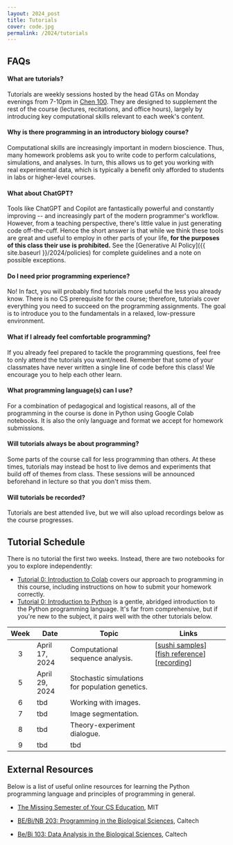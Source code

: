 ```yaml
---
layout: 2024_post
title: Tutorials
cover: code.jpg
permalink: /2024/tutorials
---
```


## FAQs

#### What are tutorials?
Tutorials are weekly sessions hosted by the head GTAs on Monday evenings from 7-10pm in [Chen 100](https://www.caltech.edu/map/campus/tianqiao-and-chrissy-chen-neuroscience-research-building).
They are designed to supplement the rest of the course (lectures, recitations, and office hours), largely by introducing key computational skills relevant to each week's content.

#### Why is there programming in an introductory biology course?
Computational skills are increasingly important in modern bioscience.
Thus, many homework problems ask you to write code to perform calculations, simulations, and analyses.
In turn, this allows us to get you working with real experimental data, which is typically a benefit only afforded to students in labs or higher-level courses.

#### What about ChatGPT?
Tools like ChatGPT and Copilot are fantastically powerful and constantly improving -- and increasingly part of the modern programmer's workflow.
However, from a teaching perspective, there's little value in just generating code off-the-cuff.
Hence the short answer is that while we think these tools are great and useful to employ in other parts of your life, **for the purposes of this class their use is prohibited.**
See the [Generative AI Policy]({{ site.baseurl }}/2024/policies) for complete guidelines and a note on possible exceptions.

#### Do I need prior programming experience?
No!
In fact, you will probably find tutorials more useful the less you already know.
There is no CS prerequisite for the course; therefore, tutorials cover everything you need to succeed on the programming assignments.
The goal is to introduce you to the fundamentals in a relaxed, low-pressure environment.

#### What if I already feel comfortable programming?
If you already feel prepared to tackle the programming questions, feel free to only attend the tutorials you want/need.
Remember that some of your classmates have never written a single line of code before this class!
We encourage you to help each other learn.

#### What programming language(s) can I use?
For a combination of pedagogical and logistical reasons, all of the programming in the course is done in Python using Google Colab notebooks.
It is also the only language and format we accept for homework submissions.

#### Will tutorials always be about programming?
Some parts of the course call for less programming than others.
At these times, tutorials may instead be host to live demos and experiments that build off of themes from class.
These sessions will be announced beforehand in lecture so that you don't miss them.

#### Will tutorials be recorded?
Tutorials are best attended live, but we will also upload recordings below as the course progresses.

## Tutorial Schedule
There is no tutorial the first two weeks.
Instead, there are two notebooks for you to explore independently:
- [Tutorial 0: Introduction to Colab](https://colab.research.google.com/drive/1fq_HaiuYb1L18uGcoA3eGs6taiUafR-6?usp=sharing) covers our approach to programming in this course, including instructions on how to submit your homework correctly. 
- [Tutorial 0: Introduction to Python](https://colab.research.google.com/drive/1WGEmPLcuYrGZ7IfvKAqWjRi7yTrTx6k9?usp=sharing) is a gentle, abridged introduction to the Python programming language.
It's far from comprehensive, but if you're new to the subject, it pairs well with the other tutorials below.

| Week | Date | Topic | Links |
| :--: | -- | -- | -- |
| 3 | April 17, 2024 | Computational sequence analysis. | [[sushi samples](http://rpdata.caltech.edu/courses/bi1_2023/data/sushi_samples.txt)] [[fish reference](http://rpdata.caltech.edu/courses/bi1_2023/data/fish_reference.txt)] [[recording](https://drive.google.com/file/d/1RmSdFhtDpzx-TTW3KtvOYYvbKfBuRG5v/view?usp=sharing)]|
| 5 | April 29, 2024 | Stochastic simulations for population genetics. | |
| 6 | tbd | Working with images. | |
| 7 | tbd | Image segmentation. | |
| 8 | tbd | Theory-experiment dialogue. | |
| 9 | tbd | tbd | |

## External Resources

Below is a list of useful online resources for learning the Python programming language and principles of programming in general.

* [The Missing Semester of Your CS Education](https://missing.csail.mit.edu/), MIT

* [BE/Bi/NB 203: Programming in the Biological Sciences](http://justinbois.github.io/bootcamp/2016/), Caltech

* [Be/Bi 103: Data Analysis in the Biological Sciences](http://www.bebi103.caltech.edu), Caltech
